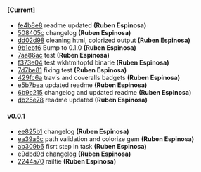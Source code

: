 
#### [Current]
 * [fe4b8e8](../../commit/fe4b8e8) readme updated __(Ruben Espinosa)__
 * [508405c](../../commit/508405c) changelog __(Ruben Espinosa)__
 * [dd02d98](../../commit/dd02d98) cleaning html, colorized output __(Ruben Espinosa)__
 * [9b1ebf6](../../commit/9b1ebf6) Bump to 0.1.0 __(Ruben Espinosa)__
 * [7aa86ac](../../commit/7aa86ac) test __(Ruben Espinosa)__
 * [f373e04](../../commit/f373e04) test wkhtmltopfd binarie __(Ruben Espinosa)__
 * [7d7be81](../../commit/7d7be81) fixing test __(Ruben Espinosa)__
 * [429fc6a](../../commit/429fc6a) travis and coveralls badgets __(Ruben Espinosa)__
 * [e5b7bea](../../commit/e5b7bea) updated readme __(Ruben Espinosa)__
 * [6b9c215](../../commit/6b9c215) changelog and updated readme __(Ruben Espinosa)__
 * [db25e78](../../commit/db25e78) readme updated __(Ruben Espinosa)__

#### v0.0.1
 * [ee825b1](../../commit/ee825b1) changelog __(Ruben Espinosa)__
 * [ea39a6c](../../commit/ea39a6c) path validation and colorize gem __(Ruben Espinosa)__
 * [ab309b6](../../commit/ab309b6) fisrt step in task __(Ruben Espinosa)__
 * [e9dbd9d](../../commit/e9dbd9d) changelog __(Ruben Espinosa)__
 * [2244a70](../../commit/2244a70) railtie __(Ruben Espinosa)__
